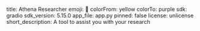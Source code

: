 title: Athena Researcher
emoji: 🐨
colorFrom: yellow
colorTo: purple
sdk: gradio
sdk_version: 5.15.0
app_file: app.py
pinned: false
license: unlicense
short_description: A tool to assist you with your research
